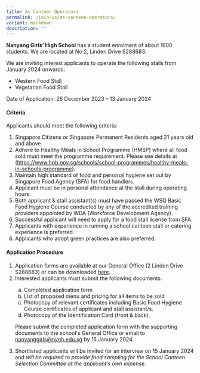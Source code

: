 ```yaml
---
title: As Canteen Operators
permalink: /join-us/as-canteen-operators/
variant: markdown
description: ""
---
```

<p><strong>Nanyang Girls’ High School</strong> has a student enrolment of about 1600 students. We are located at No 2, Linden Drive S288683.</p>
<p>We are inviting interest applicants to operate the following stalls from January 2024 onwards:</p>
<ul data-tight="true" class="tight">
	<li>Western Food Stall</li>
	<li>Vegetarian Food Stall</li>
</ul>
	<p>Date of Application: 26 December 2023 – 13 January 2024</p>
	
<h4><strong>Criteria</strong></h4>
<p>Applicants should meet the following criteria:</p>
<ol data-tight="true" class="tight">
	<li>Singapore Citizens or Singapore Permanent Residents aged 21 years old and above.</li>
	<li>Adhere to Healthy Meals in School Programme (HMSP) where all food sold must meet the programme requirement. Please see details at (<a href="https://www.hpb.gov.sg/schools/school-programmes/healthy-meals-in-schools-programme" target="_blank">https://www.hpb.gov.sg/schools/school-programmes/healthy-meals-in-schools-programme</a>).</li>
	<li>Maintain high standard of food and personal hygiene set out by Singapore Food Agency (SFA) for food handlers.</li>
	<li>Applicant must be in personal attendance at the stall during operating hours.</li>
	<li>Both applicant &amp; stall assistant(s) must have passed the WSQ Basic Food Hygiene Course conducted by any of the accredited training providers appointed by WDA (Workforce Development Agency).</li>
	<li>Successful applicant will need to apply for a food stall license from SFA.</li>
	<li>Applicants with experience in running a school canteen stall or catering experience is preferred.</li><li>Applicants who adopt green practices are also preferred.</li>
</ol>
<h4><strong>Application Procedure</strong></h4>
<ol data-tight="true" class="tight">
	<li>Application forms are available at our General Office (2 Linden Drive S288683) or can be downloaded <a href="/files/NYGH_Canteen_stall_application_form__updated2022_.pdf" target="_blank">here</a>.</li>
	<li>Interested applicants must submit the following documents:</li>
	<ol style="list-style-type: lower-alpha;">
		<li>Completed application form</li>
		<li>List of proposed menu and pricing for all items to be sold</li>
		<li>Photocopy of relevant certificates including Basic Food Hygiene Course certificates of applicant and stall assistant/s.</li>
		<li>Photocopy of the Identification Card (front &amp; back).</li>
	</ol>
	<p>Please submit the completed application form with the supporting documents to the school's General Office or email to <a href="mailto:nanyanggirls@nygh.edu.sg" rel="noopener noreferrer nofollow" target="_blank">nanyanggirls@nygh.edu.sg</a> by 15 January 2024.</p>
	<li> Shortlisted applicants will be invited for an interview on 15 January 2024 and <em>will be required to provide food sampling for the School Canteen Selection Committee at the applicant’s own expense.</em></li>
</ol>